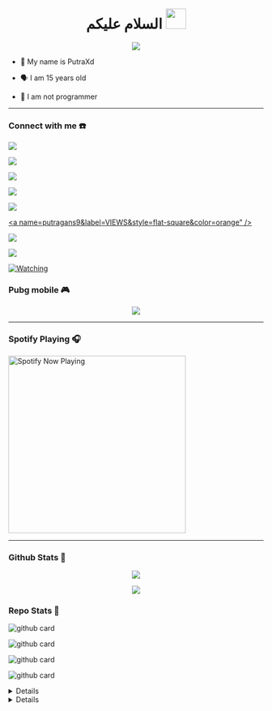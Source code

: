 <h1 align="center">السلام عليكم <img src="https://user-images.githubusercontent.com/1303154/88677602-1635ba80-d120-11ea-84d8-d263ba5fc3c0.gif" width="40px" alt=""><br></h1>

<p align="center">

  <img src="https://avatars.githubusercontent.com/u/82263175?v=4" />

</p>

<p align="center">

- 👼 My name is PutraXd 

- 🗣️ I am 15 years old 

- 🔭 I am not programmer

</p>

------

### Connect with me ☎️

<p align="center">

  <a href="https://instagram.com/putragans167"><img src="https://img.shields.io/badge/Instagram-E4405F?style=for-the-badge&logo=instagram&logoColor=white"/> 

  <a href="https://wa.me/message/3QRZ3DHA2YPCI1"><img src="https://img.shields.io/badge/WhatsApp-25D366?style=for-the-badge&logo=whatsapp&logoColor=white" />

  <a href="https://www.facebook.com/profile.php?id=100015526687857"><img src="https://img.shields.io/badge/Facebook-%234267B2.svg?&style=for-the-badge&logo=facebook&logoColor=white" />

  <a href="https://t.me/Putraxd"><img src="https://img.shields.io/badge/Telegram-%230088cc.svg?&style=for-the-badge&logo=telegram&logoColor=white" /> <br>

  <a href="https://youtu.be/WgeItwiifYs"><img src="https://img.shields.io/badge/YouTube-zeeone ofc-ff0000?style=for-the-badge&logo=youtube&logoColor=ff0000&link=https://youtube.com/channel/UCdzWwbApjkyODby7_MoRYlA" /><br>

  <a name=putragans9&label=VIEWS&style=flat-square&color=orange" />

  <a href="https://github.com/putragans9"><img src="https://img.shields.io/badge/-GitHub-black?style=flat-square&logo=github" /> 

  <a href="https://youtube.com/channel/UCJGX0lPZWVDidVL2pEFDaSw"><img src="https://img.shields.io/youtube/channel/subscribers/UCdzWwbApjkyODby7_MoRYlA?style=social" /> <br>

  <a href="https://komarev.com/ghpvc/?username=putraxd&color=blue&style=flat-square&label=Profile+Views"><img title="Watching" src="https://komarev.com/ghpvc/?username=putragans9&color=blue&style=flat-square&label=Profile+View"></a>

</p>

### Pubg mobile 🎮

<p align="center">

  <img src="https://github.com/putragans9/putragans9/blob/putragans9/2047a1zwq1.gif" />

</p>

------

### Spotify Playing 🎧

<p align="center">

  <a href="https://open.spotify.com/user/hbv7yzic965h9y82w194av0cz" target="_blank"><img src="https://now-playing-on-spotify.vercel.app/api/spotify" alt="Spotify Now Playing" width="350"/></a>

</p>

------

### Github Stats 🚀

<p align="center"><a href="https://github.com/putragans9"><img src="https://github-readme-stats.vercel.app/api?username=putragans9&show_icons=true&theme=radical"></a></p>

<p align="center"><a href="https://github.com/putragans9"><img src="https://github-readme-stats.vercel.app/api/top-langs/?username=putragans9&theme=radical&layout=compact"></a></p> 

### Repo Stats 🔭

![github card](https://github-readme-stats.vercel.app/api/pin/?username=putragans9&repo=BOT4&theme=dark)

![github card](https://github-readme-stats.vercel.app/api/pin/?username=putragans9&repo=BOT5&theme=nightowl)

![github card](https://github-readme-stats.vercel.app/api/pin/?username=putragans9&repo=sckurr&theme=dark)

![github card](https://github-readme-stats.vercel.app/api/pin/?username=putragans9&repo=PutraXdOfc&theme=nightowl)

<details>

    <summary>&#127942 <b>GitHub Awards</b></summary><br/>

![Github Trophy](https://github-profile-trophy.vercel.app/?username=phaticusthiccy)

</details>

<details>

    <summary>&#127942 <b>GitHub Activity</b></summary><br/>

![Metrics](https://metrics.lecoq.io/putragans9?template=classic&repositories.forks=true&languages=1&languages.colors=github&languages.threshold=0%25&config.timezone=Asia%2FMakassar)

</details> 

